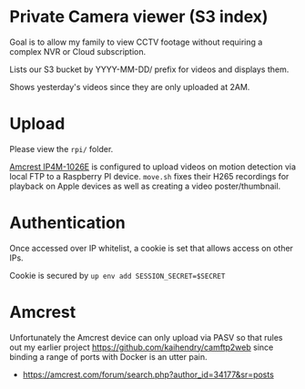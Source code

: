 # Private Camera viewer (S3 index)

Goal is to allow my family to view CCTV footage without requiring a complex NVR
or Cloud subscription.

Lists our S3 bucket by YYYY-MM-DD/ prefix for videos and displays them.

Shows yesterday's videos since they are only uploaded at 2AM.

# Upload

Please view the `rpi/` folder.

[Amcrest
IP4M-1026E](https://www.amazon.co.uk/Amcrest-Waterproof-Recording-4-Megapixel-IP4M-1026EB/dp/B073V6XMJN)
is configured to upload videos on motion detection via local FTP to a Raspberry
PI device.  `move.sh` fixes their H265 recordings for playback on Apple devices
as well as creating a video poster/thumbnail.

# Authentication

Once accessed over IP whitelist, a cookie is set that allows access on other IPs.

Cookie is secured by `up env add SESSION_SECRET=$SECRET`

# Amcrest

Unfortunately the Amcrest device can only upload via PASV so that rules out my
earlier project https://github.com/kaihendry/camftp2web since binding a range
of ports with Docker is an utter pain.

* https://amcrest.com/forum/search.php?author_id=34177&sr=posts
